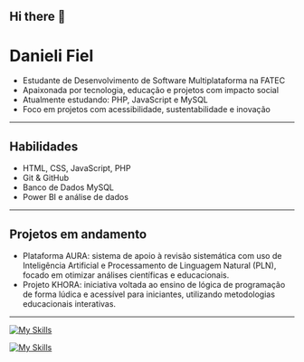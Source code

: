 ## Hi there 👋

# Danieli Fiel

- Estudante de Desenvolvimento de Software Multiplataforma na FATEC  
- Apaixonada por tecnologia, educação e projetos com impacto social  
- Atualmente estudando: PHP, JavaScript e MySQL  
- Foco em projetos com acessibilidade, sustentabilidade e inovação  

---

## Habilidades

- HTML, CSS, JavaScript, PHP  
- Git & GitHub  
- Banco de Dados MySQL  
- Power BI e análise de dados  

---

## Projetos em andamento

- Plataforma AURA: sistema de apoio à revisão sistemática com uso de Inteligência Artificial e Processamento de Linguagem Natural (PLN), focado em otimizar análises científicas e educacionais.  
- Projeto KHORA: iniciativa voltada ao ensino de lógica de programação de forma lúdica e acessível para iniciantes, utilizando metodologias educacionais interativas.

---
[![My Skills](https://skillicons.dev/icons?i=html,css,javascript,php&theme=light)](https://skillicons.dev) 

[![My Skills](https://skillicons.dev/icons?i=git,figma,mysql&theme=light)](https://skillicons.dev)

